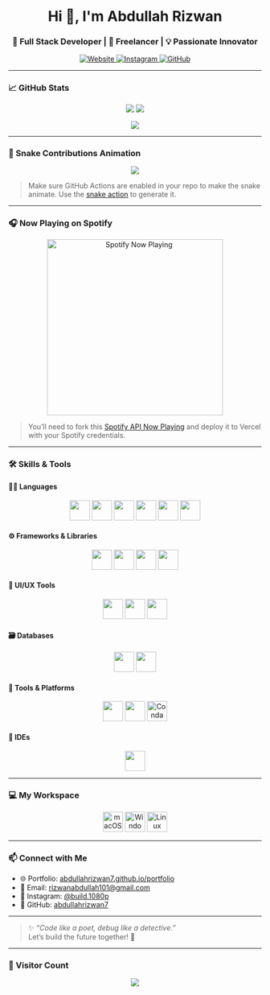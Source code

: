 <h1 align="center">Hi 👋, I'm Abdullah Rizwan</h1>
<h3 align="center">🚀 Full Stack Developer | 🌟 Freelancer | 💡 Passionate Innovator</h3>

<p align="center">
  <a href="https://abdullahrizwan7.github.io/portfolio" target="_blank">
    <img alt="Website" src="https://img.shields.io/badge/🌐%20Portfolio-0A66C2?style=for-the-badge&logo=Google-Chrome&logoColor=white">
  </a>
  <a href="https://www.instagram.com/build.1080p/" target="_blank">
    <img alt="Instagram" src="https://img.shields.io/badge/📸%20Instagram-E4405F?style=for-the-badge&logo=instagram&logoColor=white">
  </a>
  <a href="https://github.com/abdullahrizwan7" target="_blank">
    <img alt="GitHub" src="https://img.shields.io/badge/🐙%20GitHub-181717?style=for-the-badge&logo=github">
  </a>
</p>

---

### 📈 GitHub Stats

<p align="center">
  <img src="https://github-readme-stats.vercel.app/api?username=abdullahrizwan7&show_icons=true&theme=tokyonight" />
  <img src="https://github-readme-streak-stats.herokuapp.com/?user=abdullahrizwan7&theme=tokyonight" />
</p>

<p align="center">
  <img src="https://github-readme-stats.vercel.app/api/top-langs/?username=abdullahrizwan7&layout=compact&theme=tokyonight" />
</p>

---

### 🐍 Snake Contributions Animation

<p align="center">
  <img src="https://raw.githubusercontent.com/abdullahrizwan7/abdullahrizwan7/output/github-contribution-grid-snake.svg" />
</p>

> Make sure GitHub Actions are enabled in your repo to make the snake animate. Use the [snake action](https://github.com/Platane/snk) to generate it.

---

### 🎧 Now Playing on Spotify

<p align="center">
  <img src="https://spotify-now-playing-ivory.vercel.app/api/spotify" alt="Spotify Now Playing" width="350" />
</p>

> You’ll need to fork this [Spotify API Now Playing](https://github.com/kittinan/spotify-now-playing) and deploy it to Vercel with your Spotify credentials.

---

### 🛠️ Skills & Tools

#### 👨‍💻 Languages
<p align="center">
  <img src="https://cdn.jsdelivr.net/gh/devicons/devicon/icons/c/c-original.svg" height="40" />
  <img src="https://cdn.jsdelivr.net/gh/devicons/devicon/icons/cplusplus/cplusplus-original.svg" height="40" />
  <img src="https://cdn.jsdelivr.net/gh/devicons/devicon/icons/html5/html5-original.svg" height="40" />
  <img src="https://cdn.jsdelivr.net/gh/devicons/devicon/icons/css3/css3-original.svg" height="40" />
  <img src="https://cdn.jsdelivr.net/gh/devicons/devicon/icons/javascript/javascript-original.svg" height="40" />
  <img src="https://cdn.jsdelivr.net/gh/devicons/devicon/icons/typescript/typescript-original.svg" height="40" />
</p>

#### ⚙️ Frameworks & Libraries
<p align="center">
  <img src="https://cdn.jsdelivr.net/gh/devicons/devicon/icons/react/react-original.svg" height="40" />
  <img src="https://cdn.jsdelivr.net/gh/devicons/devicon/icons/nodejs/nodejs-original.svg" height="40" />
  <img src="https://cdn.jsdelivr.net/gh/devicons/devicon/icons/bootstrap/bootstrap-original.svg" height="40" />
  <img src="https://www.vectorlogo.zone/logos/tailwindcss/tailwindcss-icon.svg" height="40" />
</p>

#### 🎨 UI/UX Tools
<p align="center">
  <img src="https://cdn.jsdelivr.net/gh/devicons/devicon/icons/figma/figma-original.svg" height="40" />
  <img src="https://cdn.jsdelivr.net/gh/devicons/devicon/icons/illustrator/illustrator-plain.svg" height="40" />
  <img src="https://upload.wikimedia.org/wikipedia/commons/0/0c/Blender_logo_no_text.svg" height="40" />
</p>

#### 🗃️ Databases
<p align="center">
  <img src="https://cdn.jsdelivr.net/gh/devicons/devicon/icons/mongodb/mongodb-original.svg" height="40" />
  <img src="https://cdn.jsdelivr.net/gh/devicons/devicon/icons/mysql/mysql-original.svg" height="40" />
</p>

#### 🔧 Tools & Platforms
<p align="center">
  <img src="https://cdn.jsdelivr.net/gh/devicons/devicon/icons/git/git-original.svg" height="40" />
  <img src="https://cdn.jsdelivr.net/gh/devicons/devicon/icons/github/github-original.svg" height="40" />
  <img src="https://avatars.githubusercontent.com/u/6392739?s=200&v=4" alt="Conda" height="40" />
</p>

#### 🧠 IDEs
<p align="center">
  <img src="https://cdn.jsdelivr.net/gh/devicons/devicon/icons/vscode/vscode-original.svg" height="40" />
</p>

---

### 💻 My Workspace

<p align="center">
  <img src="https://upload.wikimedia.org/wikipedia/commons/f/fa/Apple_logo_black.svg" height="40" alt="macOS"/>
  <img src="https://upload.wikimedia.org/wikipedia/commons/4/48/Windows_logo_-_2021.svg" height="40" alt="Windows 11"/>
  <img src="https://cdn.jsdelivr.net/gh/devicons/devicon/icons/linux/linux-original.svg" height="40" alt="Linux"/>
</p>

---

### 📫 Connect with Me

- 🌐 Portfolio: [abdullahrizwan7.github.io/portfolio](https://abdullahrizwan7.github.io/portfolio)
- 📧 Email: [rizwanabdullah101@gmail.com](mailto:rizwanabdullah101@gmail.com)
- 📸 Instagram: [@build.1080p](https://www.instagram.com/build.1080p/)
- 🐙 GitHub: [abdullahrizwan7](https://github.com/abdullahrizwan7)

---

> ✨ *“Code like a poet, debug like a detective.”*  
> Let’s build the future together! 🚀

---

### 💬 Visitor Count

<p align="center">
  <img src="https://profile-counter.glitch.me/abdullahrizwan7/count.svg" />
</p>
